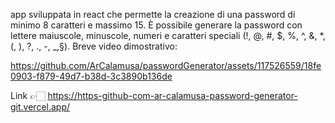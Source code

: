app sviluppata in react che permette la creazione di una password di minimo 8 caratteri e massimo 15.
È possibile generare la password con lettere maiuscole, minuscole, numeri e caratteri speciali (!, @, #, $, %, ^, &, *, (, ), ?, ., -, _,§).
Breve video dimostrativo:

https://github.com/ArCalamusa/passwordGenerator/assets/117526559/18fe0903-f879-49d7-b38d-3c3890b136de

Link 👉🏻 https://https-github-com-ar-calamusa-password-generator-git.vercel.app/
